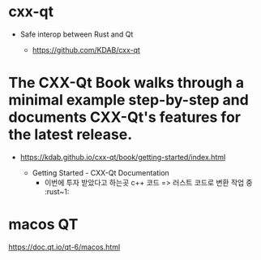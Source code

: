 # cxx-qt
- Safe interop between Rust and Qt

  - https://github.com/KDAB/cxx-qt

# The CXX-Qt Book walks through a minimal example step-by-step and documents CXX-Qt's features for the latest release.

- https://kdab.github.io/cxx-qt/book/getting-started/index.html

  - Getting Started - CXX-Qt Documentation
    - 이번에 투자 받았다고 하는곳 c++ 코드 => 러스트 코드로 변환 작업 중 :rust~1:

# macos QT

https://doc.qt.io/qt-6/macos.html
